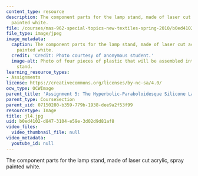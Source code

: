 ```yaml
---
content_type: resource
description: The component parts for the lamp stand, made of laser cut acrylic, spray
  painted white.
file: /courses/mas-962-special-topics-new-textiles-spring-2010/b0ed4102d8473104e59e3d02d9d81af8_jl4.jpg
file_type: image/jpeg
image_metadata:
  caption: The component parts for the lamp stand, made of laser cut acrylic, spray
    painted white.
  credit: 'Credit: Photo courtesy of anonymous student.'
  image-alt: Photo of four pieces of plastic that will be assembled into the lamp
    stand.
learning_resource_types:
- Assignments
license: https://creativecommons.org/licenses/by-nc-sa/4.0/
ocw_type: OCWImage
parent_title: 'Assignment 5: The Hyperbolic-Paraboloidesque Silicone Lamp'
parent_type: CourseSection
parent_uid: 07150280-b359-779b-1938-dee9a2f53f99
resourcetype: Image
title: jl4.jpg
uid: b0ed4102-d847-3104-e59e-3d02d9d81af8
video_files:
  video_thumbnail_file: null
video_metadata:
  youtube_id: null
---
```

The component parts for the lamp stand, made of laser cut acrylic, spray painted white.